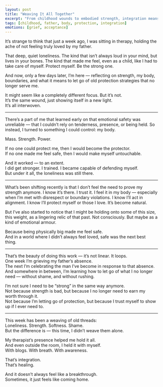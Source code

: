 ```yaml
---
layout: post
title: "Weaving It All Together"
excerpt: "From childhood wounds to embodied strength, integration means coming home to all parts of myself."
tags: [childhood, father, body, protection, integration]
emotions: [grief, acceptance]
---
```


It’s strange to think that just a week ago, I was sitting in therapy, holding the ache of not feeling truly loved by my father.

That deep, quiet loneliness. The kind that isn’t always loud in your mind, but lives in your bones. The kind that made me feel, even as a child, like I had to take care of myself. Protect myself. Be the strong one.

And now, only a few days later, I’m here — reflecting on strength, my body, boundaries, and what it means to let go of old protection strategies that no longer serve me.

It might seem like a completely different focus. But it’s not.  
It’s the same wound, just showing itself in a new light.  
It’s all interwoven.

---

There’s a part of me that learned early on that emotional safety was unreliable — that I couldn’t rely on tenderness, presence, or being held. So instead, I turned to something I could control: my body.

Mass. Strength. Power.

If no one could protect me, then I would become the protector.  
If no one made me feel safe, then I would make myself untouchable.

And it worked — to an extent.  
I did get stronger. I trained. I became capable of defending myself.  
But under it all, the loneliness was still there.

---

What’s been shifting recently is that I don’t feel the need to prove my strength anymore. I know it’s there. I trust it. I feel it in my body — especially when I’m met with disrespect or boundary violations. I know I’ll act in alignment. I know I’ll protect myself or those I love. It’s become natural.

But I’ve also started to notice that I might be holding onto some of this size, this weight, as a lingering relic of that past. Not consciously. But maybe as a kind of emotional armour.

Because being physically big made me feel safe.  
And in a world where I didn’t always feel loved, safe was the next best thing.

---

That’s the beauty of doing this work — it’s not linear. It loops.  
One week I’m grieving my father’s absence.  
The next I’m celebrating the man I’ve become in response to that absence.  
And somewhere in between, I’m learning how to let go of what I no longer need — without shame, and without rushing.

I’m not sure I need to be “strong” in the same way anymore.  
Not because strength is bad, but because I no longer need to earn my worth through it.  
Not because I’m letting go of protection, but because I trust myself to show up if I ever need to.

---

This week has been a weaving of old threads:  
Loneliness. Strength. Softness. Shame.  
But the difference is — this time, I didn’t weave them alone.

My therapist’s presence helped me hold it all.  
And even outside the room, I held it with myself.  
With blogs. With breath. With awareness.

That’s integration.  
That’s healing.

And it doesn’t always feel like a breakthrough.  
Sometimes, it just feels like coming home.
